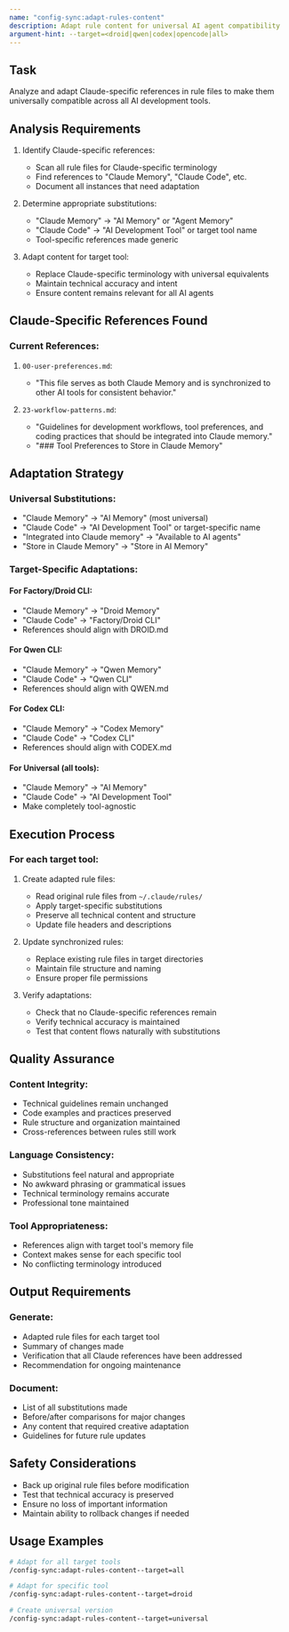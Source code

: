```yaml
---
name: "config-sync:adapt-rules-content"
description: Adapt rule content for universal AI agent compatibility
argument-hint: --target=<droid|qwen|codex|opencode|all>
---
```


## Task
Analyze and adapt Claude-specific references in rule files to make them universally compatible across all AI development tools.

## Analysis Requirements
1. Identify Claude-specific references:
   - Scan all rule files for Claude-specific terminology
   - Find references to "Claude Memory", "Claude Code", etc.
   - Document all instances that need adaptation

2. Determine appropriate substitutions:
   - "Claude Memory" → "AI Memory" or "Agent Memory"
   - "Claude Code" → "AI Development Tool" or target tool name
   - Tool-specific references made generic

3. Adapt content for target tool:
   - Replace Claude-specific terminology with universal equivalents
   - Maintain technical accuracy and intent
   - Ensure content remains relevant for all AI agents

## Claude-Specific References Found

### Current References:
1. `00-user-preferences.md`:
   - "This file serves as both Claude Memory and is synchronized to other AI tools for consistent behavior."

2. `23-workflow-patterns.md`:
   - "Guidelines for development workflows, tool preferences, and coding practices that should be integrated into Claude memory."
   - "### Tool Preferences to Store in Claude Memory"

## Adaptation Strategy

### Universal Substitutions:
- "Claude Memory" → "AI Memory" (most universal)
- "Claude Code" → "AI Development Tool" or target-specific name
- "Integrated into Claude memory" → "Available to AI agents"
- "Store in Claude Memory" → "Store in AI Memory"

### Target-Specific Adaptations:

#### For Factory/Droid CLI:
- "Claude Memory" → "Droid Memory"
- "Claude Code" → "Factory/Droid CLI"
- References should align with DROID.md

#### For Qwen CLI:
- "Claude Memory" → "Qwen Memory"
- "Claude Code" → "Qwen CLI"
- References should align with QWEN.md

#### For Codex CLI:
- "Claude Memory" → "Codex Memory"
- "Claude Code" → "Codex CLI"
- References should align with CODEX.md

#### For Universal (all tools):
- "Claude Memory" → "AI Memory"
- "Claude Code" → "AI Development Tool"
- Make completely tool-agnostic

## Execution Process

### For each target tool:
1. Create adapted rule files:
   - Read original rule files from `~/.claude/rules/`
   - Apply target-specific substitutions
   - Preserve all technical content and structure
   - Update file headers and descriptions

2. Update synchronized rules:
   - Replace existing rule files in target directories
   - Maintain file structure and naming
   - Ensure proper file permissions

3. Verify adaptations:
   - Check that no Claude-specific references remain
   - Verify technical accuracy is maintained
   - Test that content flows naturally with substitutions

## Quality Assurance

### Content Integrity:
-  Technical guidelines remain unchanged
-  Code examples and practices preserved
-  Rule structure and organization maintained
-  Cross-references between rules still work

### Language Consistency:
-  Substitutions feel natural and appropriate
-  No awkward phrasing or grammatical issues
-  Technical terminology remains accurate
-  Professional tone maintained

### Tool Appropriateness:
-  References align with target tool's memory file
-  Context makes sense for each specific tool
-  No conflicting terminology introduced

## Output Requirements

### Generate:
- Adapted rule files for each target tool
- Summary of changes made
- Verification that all Claude references have been addressed
- Recommendation for ongoing maintenance

### Document:
- List of all substitutions made
- Before/after comparisons for major changes
- Any content that required creative adaptation
- Guidelines for future rule updates

## Safety Considerations
- Back up original rule files before modification
- Test that technical accuracy is preserved
- Ensure no loss of important information
- Maintain ability to rollback changes if needed

## Usage Examples
```bash
# Adapt for all target tools
/config-sync:adapt-rules-content--target=all

# Adapt for specific tool
/config-sync:adapt-rules-content--target=droid

# Create universal version
/config-sync:adapt-rules-content--target=universal
```